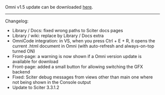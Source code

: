 Omni v1.5 update can be downloaded [here](/Omni).

---

Changelog:

<ul>
	<li>Library / Docs: fixed wrong paths to Sciter docs pages</li>
	<li>Library / wiki: replace by Library / Docs extra</li>
	<li>OmniCode integration: in VS, when you press Ctrl + E + R, it opens the current .html document in Omni (with auto-refresh and always-on-top turned ON)</li>
	<li>Front-page: a warning is now shown if a Omni version update is available for download</li>
	<li>Front-page: added a small button for allowing switching the GFX backend</li>
	<li>Fixed: Sciter debug messages from views other than main one where not being shown in the Console output</li>
	<li>Update to Sciter 3.3.1.2</li>
</ul>